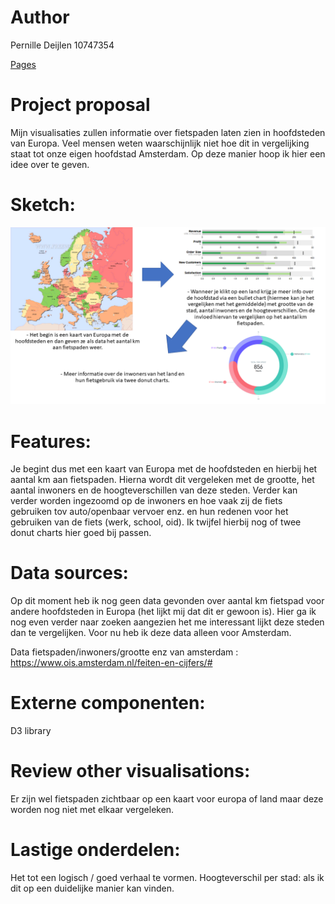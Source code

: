 # Author

Pernille Deijlen
10747354

[Pages](https://pernilledeijlen.github.io/Project/)

# Project proposal
Mijn visualisaties zullen informatie over fietspaden laten zien in hoofdsteden van Europa. Veel mensen weten waarschijnlijk niet hoe dit in vergelijking staat tot onze eigen hoofdstad Amsterdam. Op deze manier hoop ik hier een idee over te geven.

# Sketch:
![](doc/sketch.png)

# Features:
Je begint dus met een kaart van Europa met de hoofdsteden en hierbij het aantal km aan fietspaden. Hierna wordt dit vergeleken met de grootte, het aantal inwoners en de hoogteverschillen van deze steden. Verder kan verder worden ingezoomd op de inwoners en hoe vaak zij de fiets gebruiken tov auto/openbaar vervoer enz. en hun redenen voor het gebruiken van de fiets (werk, school, oid). Ik twijfel hierbij nog of twee donut charts hier goed bij passen.

# Data sources:
Op dit moment heb ik nog geen data gevonden over aantal km fietspad voor andere hoofdsteden in Europa (het lijkt mij dat dit er gewoon is). Hier ga ik nog even verder naar zoeken aangezien het me interessant lijkt deze steden dan te vergelijken. Voor nu heb ik deze data alleen voor Amsterdam.

Data fietspaden/inwoners/grootte enz van amsterdam : https://www.ois.amsterdam.nl/feiten-en-cijfers/#

# Externe componenten:
D3 library

# Review other visualisations:
Er zijn wel fietspaden zichtbaar op een kaart voor europa of land maar deze worden nog niet met elkaar vergeleken.

# Lastige onderdelen:
Het tot een logisch / goed verhaal te vormen.
Hoogteverschil per stad: als ik dit op een duidelijke manier kan vinden.




